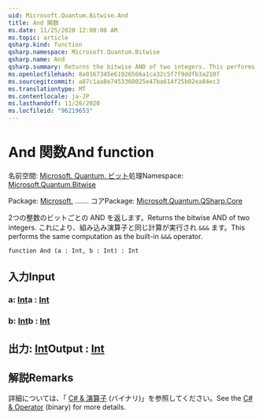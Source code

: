 ```yaml
---
uid: Microsoft.Quantum.Bitwise.And
title: And 関数
ms.date: 11/25/2020 12:00:00 AM
ms.topic: article
qsharp.kind: function
qsharp.namespace: Microsoft.Quantum.Bitwise
qsharp.name: And
qsharp.summary: Returns the bitwise AND of two integers. This performs the same computation as the built-in `&&&` operator.
ms.openlocfilehash: 8a0167345e61926566a1ca32c5f7f9ddfb3a210f
ms.sourcegitcommit: a87c1aa8e7453360025e47ba614f25b02ea84ec3
ms.translationtype: MT
ms.contentlocale: ja-JP
ms.lasthandoff: 11/26/2020
ms.locfileid: "96219653"
---
```

# <a name="and-function"></a><span data-ttu-id="3da90-102">And 関数</span><span class="sxs-lookup"><span data-stu-id="3da90-102">And function</span></span>

<span data-ttu-id="3da90-103">名前空間: [Microsoft. Quantum. ビット](xref:Microsoft.Quantum.Bitwise)処理</span><span class="sxs-lookup"><span data-stu-id="3da90-103">Namespace: [Microsoft.Quantum.Bitwise](xref:Microsoft.Quantum.Bitwise)</span></span>

<span data-ttu-id="3da90-104">Package: [Microsoft.](https://nuget.org/packages/Microsoft.Quantum.QSharp.Core) ....... コア</span><span class="sxs-lookup"><span data-stu-id="3da90-104">Package: [Microsoft.Quantum.QSharp.Core](https://nuget.org/packages/Microsoft.Quantum.QSharp.Core)</span></span>


<span data-ttu-id="3da90-105">2つの整数のビットごとの AND を返します。</span><span class="sxs-lookup"><span data-stu-id="3da90-105">Returns the bitwise AND of two integers.</span></span>
<span data-ttu-id="3da90-106">これにより、組み込み演算子と同じ計算が実行され `&&&` ます。</span><span class="sxs-lookup"><span data-stu-id="3da90-106">This performs the same computation as the built-in `&&&` operator.</span></span>

```qsharp
function And (a : Int, b : Int) : Int
```


## <a name="input"></a><span data-ttu-id="3da90-107">入力</span><span class="sxs-lookup"><span data-stu-id="3da90-107">Input</span></span>

### <a name="a--int"></a><span data-ttu-id="3da90-108">a: [Int](xref:microsoft.quantum.lang-ref.int)</span><span class="sxs-lookup"><span data-stu-id="3da90-108">a : [Int](xref:microsoft.quantum.lang-ref.int)</span></span>




### <a name="b--int"></a><span data-ttu-id="3da90-109">b: [Int](xref:microsoft.quantum.lang-ref.int)</span><span class="sxs-lookup"><span data-stu-id="3da90-109">b : [Int](xref:microsoft.quantum.lang-ref.int)</span></span>





## <a name="output--int"></a><span data-ttu-id="3da90-110">出力: [Int](xref:microsoft.quantum.lang-ref.int)</span><span class="sxs-lookup"><span data-stu-id="3da90-110">Output : [Int](xref:microsoft.quantum.lang-ref.int)</span></span>



## <a name="remarks"></a><span data-ttu-id="3da90-111">解説</span><span class="sxs-lookup"><span data-stu-id="3da90-111">Remarks</span></span>

<span data-ttu-id="3da90-112">詳細については、「 [C# &amp; 演算子](https://docs.microsoft.com/dotnet/csharp/language-reference/operators/and-operator) (バイナリ)」を参照してください。</span><span class="sxs-lookup"><span data-stu-id="3da90-112">See the [C# &amp; Operator](https://docs.microsoft.com/dotnet/csharp/language-reference/operators/and-operator) (binary) for more details.</span></span>